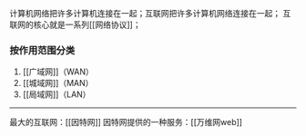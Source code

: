 计算机网络把许多计算机连接在一起；互联网把许多计算机网络连接在一起；
互联网的核心就是一系列[[网络协议]]；
### 按作用范围分类
1. [[广域网]]（WAN）
2. [[城域网]]（MAN）
3. [[局域网]]（LAN）
***
最大的互联网：[[因特网]]
因特网提供的一种服务：[[万维网web]]



